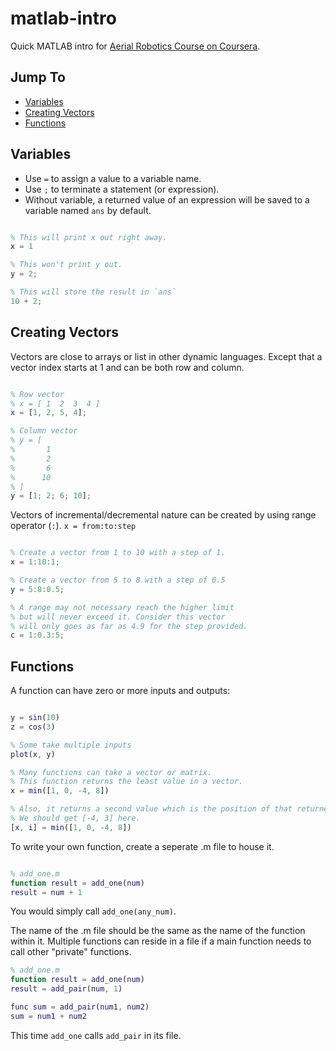 matlab-intro
============
Quick MATLAB intro for [Aerial Robotics Course on Coursera](https://www.coursera.org/learn/robotics-flight).

Jump To
-------
+ [Variables](#variables)
+ [Creating Vectors](#creating-vectors)
+ [Functions](#functions)

Variables
---------
+ Use `=` to assign a value to a variable name.
+ Use `;` to terminate a statement (or expression).
+ Without variable, a returned value of an expression will be
saved to a variable named `ans` by default.

```matlab

% This will print x out right away.
x = 1

% This won't print y out.
y = 2;

% This will store the result in `ans`
10 + 2;

```

Creating Vectors
----------------
Vectors are close to arrays or list in other dynamic languages. Except
that a vector index starts at 1 and can be both row and column.

```matlab

% Row vector
% x = [ 1  2  3  4 ]
x = [1, 2, 5, 4];

% Column vector
% y = [
%       1
%       2
%       6
%      10
% ]
y = [1; 2; 6; 10];

```

Vectors of incremental/decremental nature can be created by using range operator (`:`).
`x = from:to:step`

```matlab

% Create a vector from 1 to 10 with a step of 1.
x = 1:10:1; 

% Create a vector from 5 to 8 with a step of 0.5
y = 5:8:0.5;

% A range may not necessary reach the higher limit
% but will never exceed it. Consider this vector 
% will only goes as far as 4.9 for the step provided.
c = 1:0.3:5;

```

Functions
---------
A function can have zero or more inputs and outputs:

```matlab

y = sin(10)
z = cos(3)

% Some take multiple inputs
plot(x, y)

% Many functions can take a vector or matrix.
% This function returns the least value in a vector.
x = min([1, 0, -4, 8])

% Also, it returns a second value which is the position of that returned value.
% We should get [-4, 3] here.
[x, i] = min([1, 0, -4, 8])

```

To write your own function, create a seperate .m file to house it.

```matlab

% add_one.m
function result = add_one(num)
result = num + 1

```
You would simply call `add_one(any_num)`.

The name of the .m file should be the same as the name of the function
within it. Multiple functions can reside in a file if a main function
needs to call other "private" functions.

```matlab
% add_one.m
function result = add_one(num)
result = add_pair(num, 1)

func sum = add_pair(num1, num2)
sum = num1 + num2

```
This time `add_one` calls `add_pair` in its file.









